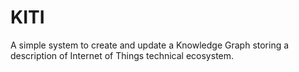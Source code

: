 # KITI

A simple system to create and update a Knowledge Graph storing a description of Internet of Things technical ecosystem.
